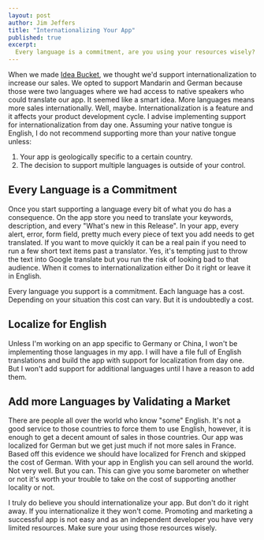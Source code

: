 ```yaml
---
layout: post
author: Jim Jeffers
title: "Internationalizing Your App"
published: true
excerpt:
  Every language is a commitment, are you using your resources wisely?
---
```


When we made [Idea Bucket](http://ideabucket.me), we thought we'd support internationalization to increase our sales. We opted to support Mandarin and German because those were two languages where we had access to native speakers who could translate our app. It seemed like a smart idea. More languages means more sales internationally. Well, maybe. Internationalization is a feature and it affects your product development cycle. I advise implementing support for internationalization from day one. Assuming your native tongue is English, I do not recommend supporting more than your native tongue unless:

1. Your app is geologically specific to a certain country.
2. The decision to support multiple languages is outside of your control.

## Every Language is a Commitment

Once you start supporting a language every bit of what you do has a consequence. On the app store you need to translate your keywords, description, and every "What's new in this Release". In your app, every alert, error, form field, pretty much every piece of text you add needs to get translated. If you want to move quickly it can be a real pain if you need to run a few short text items past a translator. Yes, it's tempting just to throw the text into Google translate but you run the risk of looking bad to that audience. When it comes to internationalization either Do it right or leave it in English.

Every language you support is a commitment. Each language has a cost. Depending on your situation this cost can vary. But it is undoubtedly a cost.

## Localize for English

Unless I'm working on an app specific to Germany or China, I won't be implementing those languages in my app. I will have a file full of English translations and build the app with support for localization from day one. But I won't add support for additional languages until I have a reason to add them.

## Add more Languages by Validating a Market

There are people all over the world who know "some" English. It's not a good service to those countries to force them to use English, however, it is enough to get a decent amount of sales in those countries. Our app was localized for German but we get just much if not more sales in France. Based off this evidence we should have localized for French and skipped the cost of German. With your app in English you can sell around the world. Not very well. But you can. This can give you some barometer on whether or not it's worth your trouble to take on the cost of supporting another locality or not.

I truly do believe you should internationalize your app. But don't do it right away. If you internationalize it they won't come. Promoting and marketing a successful app is not easy and as an independent developer you have very limited resources. Make sure your using those resources wisely.